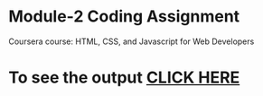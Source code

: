 

# Module-2 Coding Assignment

Coursera course: HTML, CSS, and Javascript for Web Developers

# To see the output [CLICK HERE](https://harsh98966.github.io/HTML-CSS_Coursera/module-2/index.html)

